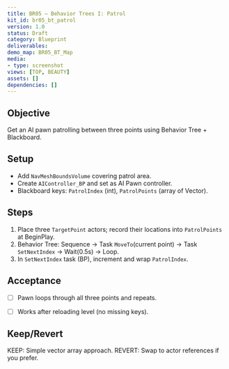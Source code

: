 ```yaml
---
title: BR05 — Behavior Trees I: Patrol
kit_id: br05_bt_patrol
version: 1.0
status: Draft
category: Blueprint
deliverables:
demo_map: BR05_BT_Map
media:
- type: screenshot
views: [TOP, BEAUTY]
assets: []
dependencies: []
---
```



## Objective
Get an AI pawn patrolling between three points using Behavior Tree + Blackboard.


## Setup
- Add `NavMeshBoundsVolume` covering patrol area.
- Create `AIController_BP` and set as AI Pawn controller.
- Blackboard keys: `PatrolIndex` (int), `PatrolPoints` (array of Vector).


## Steps
1) Place three `TargetPoint` actors; record their locations into `PatrolPoints` at BeginPlay.
2) Behavior Tree: Sequence → Task `MoveTo`(current point) → Task `SetNextIndex` → Wait(0.5s) → Loop.
3) In `SetNextIndex` task (BP), increment and wrap `PatrolIndex`.


## Acceptance
- [ ] Pawn loops through all three points and repeats.
- [ ] Works after reloading level (no missing keys).


## Keep/Revert
KEEP: Simple vector array approach.
REVERT: Swap to actor references if you prefer.